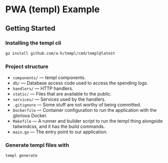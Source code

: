 # PWA (templ) Example

## Getting Started

### Installing the templ cli

```bash
go install github.com/a-h/templ/cmd/templ@latest
```

### Project structure

- `components/` — templ components.
- `db/` — Database access code used to access the spending logs.
- `handlers/` — HTTP handlers.
- `static/` — Files that are available to the public.
- `services/` — Services used by the handlers.
- `.gitignore` — Some stuff are not worthy of being committed.
- `Dockerfile` — Container configuration to run the application with the
  glorious Docker.
- `Makefile` — A runner and builder script to run the templ thing alongside
  tailwindcss, and it has the build commands.
- `main.go` — The entry point to our application.

### Generate templ files with

```bash
templ generate
```
